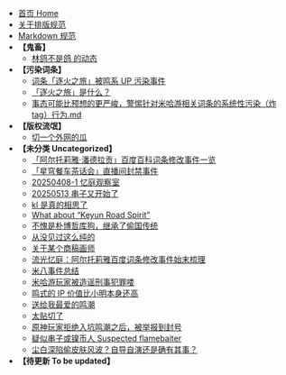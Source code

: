 - [首页 Home](README.md)
- [关于排版规范](关于排版规范.md)
- [Markdown 规范](Markdown.md)
- **【鬼畜】**
  - [林鸽不是鸽 的动态](docs/林鸽不是鸽%20的动态.md)
- **【污染词条】**
  - [词条「逐火之旅」被鸣系 UP 污染事件](docs/词条「逐火之旅」被鸣系%20UP%20污染事件.md)
  - [「逐火之旅」是什么？](docs/「逐火之旅」是什么？.md)
  - [事态可能比预想的更严峻，警惕针对米哈游相关词条的系统性污染（炸 tag）行为.md](docs/事态可能比预想的更严峻，警惕针对米哈游相关词条的系统性污染（炸%20tag）行为.md)
- **【版权流氓】**
  - [切一个外网的瓜](docs/切一个外网的瓜.md)
- **【未分类 Uncategorized】**
  - [「阿尔托莉雅·潘德拉贡」百度百科词条修改事件一览](docs/「阿尔托莉雅·潘德拉贡」百度百科词条修改事件一览.md)
  - [「星穹餐车茶话会」直播间封禁事件](docs/「星穹餐车茶话会」直播间封禁事件.md)
  - [20250408-1 忆庭观察室](docs/20250408-1%20忆庭观察室.md)
  - [20250513 串子又开始了](docs/20250513%20串子又开始了.md)
  - [kl 是真的相思了](docs/kl%20是真的相思了.md)
  - [What about “Keyun Road Spirit”](docs/What%20about%20“Keyun%20Road%20Spirit”.md)
  - [不愧是朴博哲库狗，继承了偷国传统](docs/不愧是朴博哲库狗，继承了偷国传统.md)
  - [从没见过这么纯的](docs/从没见过这么纯的.md)
  - [关于某个商稿画师](docs/关于某个商稿画师.md)
  - [流光忆庭：阿尔托莉雅百度词条修改事件始末梳理](docs/流光忆庭：阿尔托莉雅百度词条修改事件始末梳理.md)
  - [米八事件总结](docs/米八事件总结.md)
  - [米哈游玩家被造谣刑事犯罪喽](docs/米哈游玩家被造谣刑事犯罪喽.md)
  - [鸣式的 IP 价值比小明本身还高](docs/鸣式的%20IP%20价值比小明本身还高.md)
  - [送给我最爱的鸣潮](docs/送给我最爱的鸣潮.md)
  - [太贴切了](docs/太贴切了.md)
  - [原神玩家拒绝入坑鸣潮之后，被举报到封号](docs/原神玩家拒绝入坑鸣潮之后，被举报到封号.md)
  - [疑似串子或镍币人 Suspected flamebaiter](docs/疑似串子或镍币人%20Suspected%20flamebaiter.md)
  - [尘白深陷偷皮肤风波？自导自演还是确有其事？](docs/尘白深陷偷皮肤风波？自导自演还是确有其事？.md)
- **【待更新 To be updated】**
